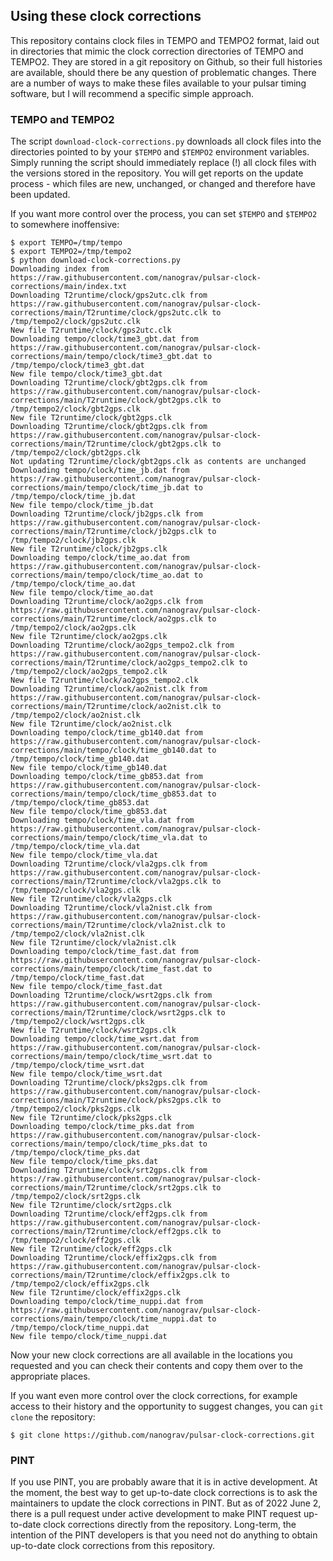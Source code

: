 ## Using these clock corrections

This repository contains clock files in TEMPO and TEMPO2 format, laid out in
directories that mimic the clock correction directories of TEMPO and TEMPO2.
They are stored in a git repository on Github, so their full histories are
available, should there be any question of problematic changes. There are a
number of ways to make these files available to your pulsar timing software,
but I will recommend a specific simple approach.

### TEMPO and TEMPO2

The script `download-clock-corrections.py` downloads all clock files into the
directories pointed to by your `$TEMPO` and `$TEMPO2` environment variables. Simply
running the script should immediately replace (!) all clock files with the
versions stored in the repository. You will get reports on the update process -
which files are new, unchanged, or changed and therefore have been updated.

If you want more control over the process, you can set `$TEMPO` and `$TEMPO2` to somewhere inoffensive:

```
$ export TEMPO=/tmp/tempo
$ export TEMPO2=/tmp/tempo2
$ python download-clock-corrections.py
Downloading index from https://raw.githubusercontent.com/nanograv/pulsar-clock-corrections/main/index.txt
Downloading T2runtime/clock/gps2utc.clk from https://raw.githubusercontent.com/nanograv/pulsar-clock-corrections/main/T2runtime/clock/gps2utc.clk to /tmp/tempo2/clock/gps2utc.clk
New file T2runtime/clock/gps2utc.clk
Downloading tempo/clock/time3_gbt.dat from https://raw.githubusercontent.com/nanograv/pulsar-clock-corrections/main/tempo/clock/time3_gbt.dat to /tmp/tempo/clock/time3_gbt.dat
New file tempo/clock/time3_gbt.dat
Downloading T2runtime/clock/gbt2gps.clk from https://raw.githubusercontent.com/nanograv/pulsar-clock-corrections/main/T2runtime/clock/gbt2gps.clk to /tmp/tempo2/clock/gbt2gps.clk
New file T2runtime/clock/gbt2gps.clk
Downloading T2runtime/clock/gbt2gps.clk from https://raw.githubusercontent.com/nanograv/pulsar-clock-corrections/main/T2runtime/clock/gbt2gps.clk to /tmp/tempo2/clock/gbt2gps.clk
Not updating T2runtime/clock/gbt2gps.clk as contents are unchanged
Downloading tempo/clock/time_jb.dat from https://raw.githubusercontent.com/nanograv/pulsar-clock-corrections/main/tempo/clock/time_jb.dat to /tmp/tempo/clock/time_jb.dat
New file tempo/clock/time_jb.dat
Downloading T2runtime/clock/jb2gps.clk from https://raw.githubusercontent.com/nanograv/pulsar-clock-corrections/main/T2runtime/clock/jb2gps.clk to /tmp/tempo2/clock/jb2gps.clk
New file T2runtime/clock/jb2gps.clk
Downloading tempo/clock/time_ao.dat from https://raw.githubusercontent.com/nanograv/pulsar-clock-corrections/main/tempo/clock/time_ao.dat to /tmp/tempo/clock/time_ao.dat
New file tempo/clock/time_ao.dat
Downloading T2runtime/clock/ao2gps.clk from https://raw.githubusercontent.com/nanograv/pulsar-clock-corrections/main/T2runtime/clock/ao2gps.clk to /tmp/tempo2/clock/ao2gps.clk
New file T2runtime/clock/ao2gps.clk
Downloading T2runtime/clock/ao2gps_tempo2.clk from https://raw.githubusercontent.com/nanograv/pulsar-clock-corrections/main/T2runtime/clock/ao2gps_tempo2.clk to /tmp/tempo2/clock/ao2gps_tempo2.clk
New file T2runtime/clock/ao2gps_tempo2.clk
Downloading T2runtime/clock/ao2nist.clk from https://raw.githubusercontent.com/nanograv/pulsar-clock-corrections/main/T2runtime/clock/ao2nist.clk to /tmp/tempo2/clock/ao2nist.clk
New file T2runtime/clock/ao2nist.clk
Downloading tempo/clock/time_gb140.dat from https://raw.githubusercontent.com/nanograv/pulsar-clock-corrections/main/tempo/clock/time_gb140.dat to /tmp/tempo/clock/time_gb140.dat
New file tempo/clock/time_gb140.dat
Downloading tempo/clock/time_gb853.dat from https://raw.githubusercontent.com/nanograv/pulsar-clock-corrections/main/tempo/clock/time_gb853.dat to /tmp/tempo/clock/time_gb853.dat
New file tempo/clock/time_gb853.dat
Downloading tempo/clock/time_vla.dat from https://raw.githubusercontent.com/nanograv/pulsar-clock-corrections/main/tempo/clock/time_vla.dat to /tmp/tempo/clock/time_vla.dat
New file tempo/clock/time_vla.dat
Downloading T2runtime/clock/vla2gps.clk from https://raw.githubusercontent.com/nanograv/pulsar-clock-corrections/main/T2runtime/clock/vla2gps.clk to /tmp/tempo2/clock/vla2gps.clk
New file T2runtime/clock/vla2gps.clk
Downloading T2runtime/clock/vla2nist.clk from https://raw.githubusercontent.com/nanograv/pulsar-clock-corrections/main/T2runtime/clock/vla2nist.clk to /tmp/tempo2/clock/vla2nist.clk
New file T2runtime/clock/vla2nist.clk
Downloading tempo/clock/time_fast.dat from https://raw.githubusercontent.com/nanograv/pulsar-clock-corrections/main/tempo/clock/time_fast.dat to /tmp/tempo/clock/time_fast.dat
New file tempo/clock/time_fast.dat
Downloading T2runtime/clock/wsrt2gps.clk from https://raw.githubusercontent.com/nanograv/pulsar-clock-corrections/main/T2runtime/clock/wsrt2gps.clk to /tmp/tempo2/clock/wsrt2gps.clk
New file T2runtime/clock/wsrt2gps.clk
Downloading tempo/clock/time_wsrt.dat from https://raw.githubusercontent.com/nanograv/pulsar-clock-corrections/main/tempo/clock/time_wsrt.dat to /tmp/tempo/clock/time_wsrt.dat
New file tempo/clock/time_wsrt.dat
Downloading T2runtime/clock/pks2gps.clk from https://raw.githubusercontent.com/nanograv/pulsar-clock-corrections/main/T2runtime/clock/pks2gps.clk to /tmp/tempo2/clock/pks2gps.clk
New file T2runtime/clock/pks2gps.clk
Downloading tempo/clock/time_pks.dat from https://raw.githubusercontent.com/nanograv/pulsar-clock-corrections/main/tempo/clock/time_pks.dat to /tmp/tempo/clock/time_pks.dat
New file tempo/clock/time_pks.dat
Downloading T2runtime/clock/srt2gps.clk from https://raw.githubusercontent.com/nanograv/pulsar-clock-corrections/main/T2runtime/clock/srt2gps.clk to /tmp/tempo2/clock/srt2gps.clk
New file T2runtime/clock/srt2gps.clk
Downloading T2runtime/clock/eff2gps.clk from https://raw.githubusercontent.com/nanograv/pulsar-clock-corrections/main/T2runtime/clock/eff2gps.clk to /tmp/tempo2/clock/eff2gps.clk
New file T2runtime/clock/eff2gps.clk
Downloading T2runtime/clock/effix2gps.clk from https://raw.githubusercontent.com/nanograv/pulsar-clock-corrections/main/T2runtime/clock/effix2gps.clk to /tmp/tempo2/clock/effix2gps.clk
New file T2runtime/clock/effix2gps.clk
Downloading tempo/clock/time_nuppi.dat from https://raw.githubusercontent.com/nanograv/pulsar-clock-corrections/main/tempo/clock/time_nuppi.dat to /tmp/tempo/clock/time_nuppi.dat
New file tempo/clock/time_nuppi.dat
```

Now your new clock corrections are all available in the locations you requested
and you can check their contents and copy them over to the appropriate places.

If you want even more control over the clock corrections, for example access to their history and the opportunity to suggest changes, you can `git clone` the repository:

```
$ git clone https://github.com/nanograv/pulsar-clock-corrections.git
```

### PINT

If you use PINT, you are probably aware that it is in active development. At
the moment, the best way to get up-to-date clock corrections is to ask the
maintainers to update the clock corrections in PINT. But as of 2022 June 2,
there is a pull request under active development to make PINT request
up-to-date clock corrections directly from the repository. Long-term, the
intention of the PINT developers is that you need not do anything to obtain
up-to-date clock corrections from this repository.
